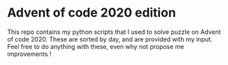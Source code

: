 # Advent of code 2020 edition
This repo contains my python scripts that I used to solve puzzle on Advent of code 2020.
These are sorted by day, and are provided with my input.
Feel free to do anything with these, even why not propose me improvements !
